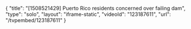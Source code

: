 {
    "title": "[1508521429] Puerto Rico residents concerned over failing dam",
    "type": "solo",
    "layout": "iframe-static",
    "videoId": "123187611",
    "url": "\/tvpembed\/123187611"
}